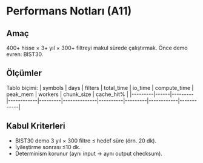 # Performans Notları (A11)

## Amaç
400+ hisse × 3+ yıl × 300+ filtreyi makul sürede çalıştırmak. Önce demo evren: BIST30.

## Ölçümler
Tablo biçimi:
| symbols | days | filters | total_time | io_time | compute_time | peak_mem | workers | chunk_size | cache_hit% |
|---------|------|---------|------------|---------|--------------|----------|---------|------------|------------|

## Kabul Kriterleri
- BIST30 demo 3 yıl × 300 filtre ≤ hedef süre (örn. 20 dk).
- İyileştirme sonrası ≤10 dk.
- Determinism korunur (aynı input → aynı output checksum).
